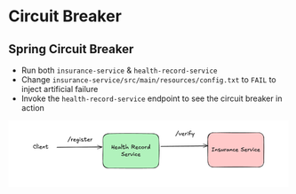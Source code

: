 # Circuit Breaker 
 
## Spring Circuit Breaker
 - Run both `insurance-service` & `health-record-service`
 - Change `insurance-service/src/main/resources/config.txt` to `FAIL` to inject artificial failure
 - Invoke the `health-record-service` endpoint to see the circuit breaker in action

![Basic Architecture](media/architecture.png)